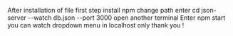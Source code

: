 After installation of file first step install npm 
change path enter cd json-server --watch db.json --port 3000
open another terminal Enter npm start
you can watch dropdown menu in localhost only 
thank you !
